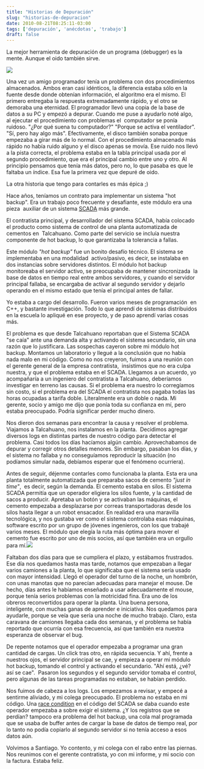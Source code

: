 ```yaml
---
title: "Historias de Depuración"
slug: "historias-de-depuracion"
date: 2010-08-21T08:25:11-03:00
tags: ['depuración', 'anécdotas', 'trabajo']
draft: false    
---
```


La mejor herramienta de depuración de un programa (debugger) es la
mente. Aunque el oido también sirve.

![](/images/2010/08/debugger.jpg)

Una vez un amigo programador tenía un problema con dos procedimientos
almacenados. Ambos eran casi idénticos, la diferencia estaba sólo en la
fuente desde donde obtenían información, el algoritmo era el mismo. El
primero entregaba la respuesta extremadamente rápido, y el otro se
demoraba una eternidad. El programador llevó una copia de la base de
datos a su PC y empezó a depurar. Cuando me puse a ayudarlo noté algo,
al ejecutar el procedimiento con problemas el  computador se ponía
ruidoso. \"¿Por qué suena tu computador?\" \"Porque se activa el
ventilador\". \"Sí, pero hay algo más\". Efectivamente, el disco también
sonaba porque empezaba a girar más de lo normal. Con el procedimiento
almacenado más rápido no había ruido alguno y el disco apenas se movía.
Ese ruido nos llevó a la pista correcta, el problema estaba en la tabla
principal usada por el segundo procedimiento, que era el principal
cambio entre uno y otro. Al principio pensamos que tenía más datos, pero
no, lo que pasaba es que le faltaba un índice. Esa fue la primera vez
que depuré de oido.

La otra historia que tengo para contarles es más épica ;)

Hace años, teníamos un contrato para implementar un sistema \"hot
backup\". Era un trabajo poco frecuente y desafiante, este módulo era
una pieza  auxiliar de un sistema
[SCADA](https://es.wikipedia.org/wiki/SCADA) más grande.

El contratista principal, y desarrollador del sistema SCADA, había
colocado el producto como sistema de control de una planta automatizada
de cementos en  Talcahuano. Como parte del servicio se incluía nuestra
componente de hot backup, lo que garantizaba la tolerancia a fallas.

Este módulo *\"hot backup\"* fue un bonito desafío técnico. El sistema
se implementaba en una modalidad  activo/pasivo, es decir, se instalaba
en dos instancias sobre servidores distintos. El módulo hot backup
monitoreaba el servidor activo, se preocupaba de mantener sincronizada
 la base de datos en tiempo real entre ambos servidores, y cuando el
servidor principal fallaba, se encargaba de activar al segundo servidor
y dejarlo operando en el mismo estado que tenía el principal antes de
fallar.

Yo estaba a cargo del desarrollo. Fueron varios meses de programación
 en C++, y bastante investigación. Todo lo que aprendí de sistemas
distribuidos en la escuela lo apliqué en ese proyecto, y de paso aprendí
varias cosas más.

El problema es que desde Talcahuano reportaban que el Sistema SCADA \"se
caía\" ante una demanda alta y activando el sistema secundario, sin una
razón que lo justificara. Las sospechas cayeron sobre mi módulo hot
backup. Montamos un laboratorio y llegué a la conclusión que no había
nada malo en mi código. Como no nos creyeron, fuimos a una reunión con
el gerente general de la empresa contratista,  insistimos que no era
culpa nuestra, y que el problema estaba en el SCADA. Llegamos a un
acuerdo, yo acompañaría a un ingeniero del contratista a Talcahuano,
deberíamos investigar en terreno las causas. Si el problema era nuestro
lo corregíamos sin costo, si el problema era del SCADA el contratista
nos pagaba todas las horas ocupadas a tarifa doble. Literalmente era un
doble o nada. Mi gerente, socio y amigo me dijo que ponía toda su
confianza en mí, pero estaba preocupado. Podría significar perder mucho
dinero.

Nos dieron dos semanas para encontrar la causa y resolver el problema.
Viajamos a Talcahuano, nos instalamos en la planta.  Decidimos agregar
diversos logs en distintas partes de nuestro código para detectar el
problema. Casi todos los días hacíamos algún cambio. Aprovechabamos de
depurar y corregir otros detalles menores. Sin embargo, pasaban los
días, y el sistema no fallaba y no conseguíamos reproducir la situación
(no podíamos simular nada, debíamos esperar que el fenómeno ocurriera).

Antes de seguir, déjenme contarles como funcionaba la planta. Esta era
una planta totalmente automatizada que preparaba sacos de cemento
*\"just in time\"*,  es decir, según la demanda. El cemento estaba en
silos. El sistema SCADA permitía que un operador eligiera los silos
fuente, y la cantidad de sacos a producir. Apretaba un botón y se
activaban las máquinas, el cemento empezaba a desplazarse por correas
transportadoras desde los silos hasta llegar a un robot ensacador. En
realidad era una maravilla tecnológica, y nos gustaba ver como el
sistema controlaba esas máquinas, software escrito por un grupo de
jóvenes ingenieros, con los que trabajé varios meses. El módulo que
elegía la ruta más óptima para mover el cemento fue escrito por uno de
mis socios, así que también era un orgullo para
mí.[![](http://www.lnds.net/blog/wp-content/uploads/2010/08/planta.jpg)](http://www.lnds.net/blog/wp-content/uploads/2010/08/planta.jpg)

Faltaban dos días para que se cumpliera el plazo,
y estábamos frustrados. Ese día nos quedamos hasta mas tarde, notamos
que empezaban a llegar varios camiones a la planta, lo que significaba
que el sistema sería usado con mayor intensidad. Llegó el operador del
turno de la noche, un hombrón, con unas manotas que no parecían
adecuadas para manejar el mouse. De hecho, días antes le habíamos
enseñado a usar adecuadamente el mouse, porque tenía serios problemas
con la motricidad fina. Era uno de los obreros reconvertidos para operar
la planta. Una buena persona, inteligente, con muchas ganas de aprender
e iniciativa. Nos quedamos para ayudarle, porque se veía que sería una
noche de mucho trabajo. Claro, esta caravana de camiones llegaba cada
dos semanas, y el problema se había reportado que ocurría con esa
frecuencia, así que también era nuestra esperanza de observar el bug.

De repente notamos que el operador empezaba a programar una gran
cantidad de cargas. Un click tras otro, en rápida secuencia. Y ahí,
frente a nuestros ojos, el servidor principal se cae, y empieza a operar
mi módulo hot backup, tomando el control y activando el secundario.
\"Ahí está, ¿vé? así se cae\".  Pasaron los segundos y el segundo
servidor tomaba el control, pero algunas de las tareas programadas no
estaban, se habían perdido.

Nos fuimos de cabeza a los logs. Los empezamos a revisar, y empecé a
sentirme aliviado, y mi colega preocupado. El problema no estaba en mi
código. Una [race
condition](http://es.wikipedia.org/wiki/Condici%C3%B3n_de_carrera) en el
código del SCADA se daba cuando este operador empezaba a sobre exigir el
sistema. ¿Y los registros que se perdían? tampoco era problema del hot
backup, una cola mal programada que se usaba de buffer antes de cargar
la base de datos de tiempo real, por lo tanto no podía copiarlo al
segundo servidor si no tenía acceso a esos datos aún.

Volvimos a Santiago. Yo contento, y mi colega con el rabo entre las
piernas. Nos reunimos con el gerente contratista, yo con mi informe, y
mi socio con la factura. Estaba feliz.

